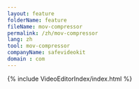 ```yaml
---
layout: feature
folderName: feature
fileName: mov-compressor
permalink: /zh/mov-compressor
lang: zh
tool: mov-compressor
companyName: safevideokit
domain : com
---
```


{% include VideoEditorIndex/index.html %}

   